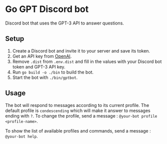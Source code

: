 # Go GPT Discord bot

Discord bot that uses the GPT-3 API to answer questions.

## Setup

1. Create a Discord bot and invite it to your server and save its token.
2. Get an API key from [OpenAI](https://beta.openai.com/).
3. Remove `.dist` from `.env.dist` and fill in the values with your Discord bot token and GPT-3 API key.
4. Run `go build -o ./bin` to build the bot.
5. Start the bot with `./bin/gptbot`.

## Usage

The bot will respond to messages according to its current profile. The default profile is `condescending` which will make it answer to messages ending with `?`. To change the profile, send a message : `@your-bot profile <profile-name>`.

To show the list of available profiles and commands, send a message : `@your-bot help`.